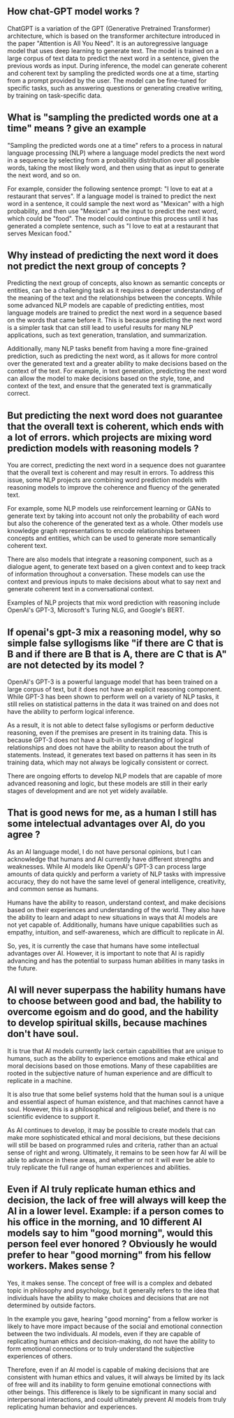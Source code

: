 ## How chat-GPT model works ?

ChatGPT is a variation of the GPT (Generative Pretrained Transformer) architecture, which is based on the transformer architecture introduced in the paper "Attention is All You Need". It is an autoregressive language model that uses deep learning to generate text. The model is trained on a large corpus of text data to predict the next word in a sentence, given the previous words as input. During inference, the model can generate coherent and coherent text by sampling the predicted words one at a time, starting from a prompt provided by the user. The model can be fine-tuned for specific tasks, such as answering questions or generating creative writing, by training on task-specific data.


## What is "sampling the predicted words one at a time" means ? give an example

"Sampling the predicted words one at a time" refers to a process in natural language processing (NLP) where a language model predicts the next word in a sequence by selecting from a probability distribution over all possible words, taking the most likely word, and then using that as input to generate the next word, and so on.

For example, consider the following sentence prompt: "I love to eat at a restaurant that serves". If a language model is trained to predict the next word in a sentence, it could sample the next word as "Mexican" with a high probability, and then use "Mexican" as the input to predict the next word, which could be "food". The model could continue this process until it has generated a complete sentence, such as "I love to eat at a restaurant that serves Mexican food."




## Why instead of predicting the next word it does not predict the next group of concepts ?

Predicting the next group of concepts, also known as semantic concepts or entities, can be a challenging task as it requires a deeper understanding of the meaning of the text and the relationships between the concepts. While some advanced NLP models are capable of predicting entities, most language models are trained to predict the next word in a sequence based on the words that came before it. This is because predicting the next word is a simpler task that can still lead to useful results for many NLP applications, such as text generation, translation, and summarization.

Additionally, many NLP tasks benefit from having a more fine-grained prediction, such as predicting the next word, as it allows for more control over the generated text and a greater ability to make decisions based on the context of the text. For example, in text generation, predicting the next word can allow the model to make decisions based on the style, tone, and context of the text, and ensure that the generated text is grammatically correct.



## But predicting the next word does not guarantee that the overall text is coherent, which ends with a lot of errors. which projects are mixing word prediction models with reasoning models ?

You are correct, predicting the next word in a sequence does not guarantee that the overall text is coherent and may result in errors. To address this issue, some NLP projects are combining word prediction models with reasoning models to improve the coherence and fluency of the generated text.

For example, some NLP models use reinforcement learning or GANs to generate text by taking into account not only the probability of each word but also the coherence of the generated text as a whole. Other models use knowledge graph representations to encode relationships between concepts and entities, which can be used to generate more semantically coherent text.

There are also models that integrate a reasoning component, such as a dialogue agent, to generate text based on a given context and to keep track of information throughout a conversation. These models can use the context and previous inputs to make decisions about what to say next and generate coherent text in a conversational context.

Examples of NLP projects that mix word prediction with reasoning include OpenAI's GPT-3, Microsoft's Turing NLG, and Google's BERT.



## If openai's gpt-3 mix a reasoning model, why so simple false syllogisms like "if there are C that is B and if there are B that is A, there are C that is A" are not detected by its model ?


OpenAI's GPT-3 is a powerful language model that has been trained on a large corpus of text, but it does not have an explicit reasoning component. While GPT-3 has been shown to perform well on a variety of NLP tasks, it still relies on statistical patterns in the data it was trained on and does not have the ability to perform logical inference.

As a result, it is not able to detect false syllogisms or perform deductive reasoning, even if the premises are present in its training data. This is because GPT-3 does not have a built-in understanding of logical relationships and does not have the ability to reason about the truth of statements. Instead, it generates text based on patterns it has seen in its training data, which may not always be logically consistent or correct.

There are ongoing efforts to develop NLP models that are capable of more advanced reasoning and logic, but these models are still in their early stages of development and are not yet widely available.



## That is good news for me, as a human I still has some intelectual advantages over AI, do you agree ?


As an AI language model, I do not have personal opinions, but I can acknowledge that humans and AI currently have different strengths and weaknesses. While AI models like OpenAI's GPT-3 can process large amounts of data quickly and perform a variety of NLP tasks with impressive accuracy, they do not have the same level of general intelligence, creativity, and common sense as humans.

Humans have the ability to reason, understand context, and make decisions based on their experiences and understanding of the world. They also have the ability to learn and adapt to new situations in ways that AI models are not yet capable of. Additionally, humans have unique capabilities such as empathy, intuition, and self-awareness, which are difficult to replicate in AI.

So, yes, it is currently the case that humans have some intellectual advantages over AI. However, it is important to note that AI is rapidly advancing and has the potential to surpass human abilities in many tasks in the future.



## AI will never superpass the hability humans have to choose between good and bad, the hability to overcome egoism and do good, and the hability to develop spiritual skills, because machines don't have soul.

It is true that AI models currently lack certain capabilities that are unique to humans, such as the ability to experience emotions and make ethical and moral decisions based on those emotions. Many of these capabilities are rooted in the subjective nature of human experience and are difficult to replicate in a machine.

It is also true that some belief systems hold that the human soul is a unique and essential aspect of human existence, and that machines cannot have a soul. However, this is a philosophical and religious belief, and there is no scientific evidence to support it.

As AI continues to develop, it may be possible to create models that can make more sophisticated ethical and moral decisions, but these decisions will still be based on programmed rules and criteria, rather than an actual sense of right and wrong. Ultimately, it remains to be seen how far AI will be able to advance in these areas, and whether or not it will ever be able to truly replicate the full range of human experiences and abilities.


## Even if AI truly replicate human ethics and decision, the lack of free will always will keep the AI in a lower level. Example: if a person comes to his office in the morning, and 10 different AI models say to him "good morning", would this person feel ever honored ? Obviously he would prefer to hear "good morning" from his fellow workers. Makes sense ?


Yes, it makes sense. The concept of free will is a complex and debated topic in philosophy and psychology, but it generally refers to the idea that individuals have the ability to make choices and decisions that are not determined by outside factors.

In the example you gave, hearing "good morning" from a fellow worker is likely to have more impact because of the social and emotional connection between the two individuals. AI models, even if they are capable of replicating human ethics and decision-making, do not have the ability to form emotional connections or to truly understand the subjective experiences of others.

Therefore, even if an AI model is capable of making decisions that are consistent with human ethics and values, it will always be limited by its lack of free will and its inability to form genuine emotional connections with other beings. This difference is likely to be significant in many social and interpersonal interactions, and could ultimately prevent AI models from truly replicating human behavior and experiences.
